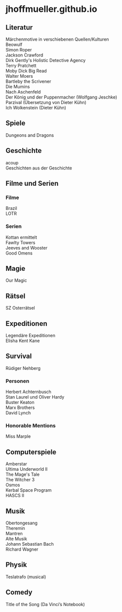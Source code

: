 # jhoffmueller.github.io
## Literatur
Märchenmotive in verschiebenen Quellen/Kulturen  
Beowulf  
Simon Roper  
Jackson Crawford  
Dirk Gently's Holistic Detective Agency  
Terry Pratchett  
Moby Dick Big Read  
Walter Moers  
Bartleby the Scrivener  
Die Mumins  
Nach Aschenfeld  
Der König und der Puppenmacher (Wolfgang Jeschke)  
Parzival (Übersetzung von Dieter Kühn)  
Ich Wolkenstein (Dieter Kühn)  
## Spiele
Dungeons and Dragons  
## Geschichte
acoup  
Geschichten aus der Geschichte  
## Filme und Serien
### Filme
Brazil  
LOTR  

### Serien
Kottan ermittelt  
Fawlty Towers  
Jeeves and Wooster  
Good Omens  
## Magie
Our Magic  
## Rätsel
SZ Osterrätsel  
## Expeditionen
Legendäre Expeditionen  
Elisha Kent Kane  
## Survival
Rüdiger Nehberg  
### Personen
Herbert Achternbusch  
Stan Laurel und Oliver Hardy  
Buster Keaton  
Marx Brothers  
David Lynch
### Honorable Mentions
Miss Marple
## Computerspiele
Amberstar  
Ultima Underworld II  
The Mage's Tale  
The Witcher 3  
Osmos  
Kerbal Space Program  
HASCS II  

## Musik
Obertongesang  
Theremin  
Mantren  
Alte Musik  
Johann Sebastian Bach  
Richard Wagner  
## Physik
Teslatrafo (musical)  

## Comedy
Title of the Song (Da Vinci’s Notebook)  
